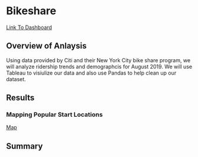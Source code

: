 # Bikeshare

[Link To Dashboard](https://public.tableau.com/app/profile/mateo.rul/viz/NYCBikeShareFinal/Story1?publish=yes)

## Overview of Anlaysis

Using data provided by Citi and their New York City bike share program, we will analyze ridership trends and demographcis for August 2019. We will use Tableau to visiulize our data and also use Pandas to help clean up our dataset.

## Results

### Mapping Popular Start Locations
[Map](https://github.com/rulma/Bikeshare/blob/dff062ae6397e91765f03657879d3e4e78ecb3ac/Map.PNG)

## Summary

